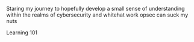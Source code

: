 Staring my journey to hopefully develop a small sense of understanding within the realms of cybersecurity and whitehat work 
opsec can suck my nuts

Learning 101